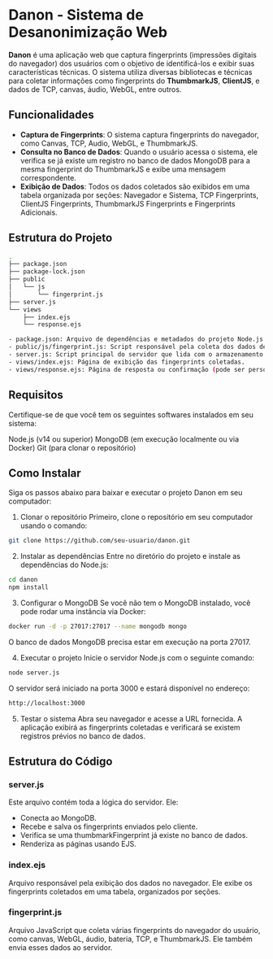 # Danon - Sistema de Desanonimização Web

**Danon** é uma aplicação web que captura fingerprints (impressões digitais do navegador) dos usuários com o objetivo de identificá-los e exibir suas características técnicas. O sistema utiliza diversas bibliotecas e técnicas para coletar informações como fingerprints do **ThumbmarkJS**, **ClientJS**, e dados de TCP, canvas, áudio, WebGL, entre outros.

## Funcionalidades

- **Captura de Fingerprints**: O sistema captura fingerprints do navegador, como Canvas, TCP, Audio, WebGL, e ThumbmarkJS.
- **Consulta no Banco de Dados**: Quando o usuário acessa o sistema, ele verifica se já existe um registro no banco de dados MongoDB para a mesma fingerprint do ThumbmarkJS e exibe uma mensagem correspondente.
- **Exibição de Dados**: Todos os dados coletados são exibidos em uma tabela organizada por seções: Navegador e Sistema, TCP Fingerprints, ClientJS Fingerprints, ThumbmarkJS Fingerprints e Fingerprints Adicionais.

## Estrutura do Projeto

```bash
.
├── package.json
├── package-lock.json
├── public
│   └── js
│       └── fingerprint.js
├── server.js
└── views
    ├── index.ejs
    └── response.ejs

- package.json: Arquivo de dependências e metadados do projeto Node.js.
- public/js/fingerprint.js: Script responsável pela coleta dos dados de fingerprint no frontend.
- server.js: Script principal do servidor que lida com o armazenamento das fingerprints e consulta no MongoDB.
- views/index.ejs: Página de exibição das fingerprints coletadas.
- views/response.ejs: Página de resposta ou confirmação (pode ser personalizada conforme necessidade).
```

## Requisitos
Certifique-se de que você tem os seguintes softwares instalados em seu sistema:

Node.js (v14 ou superior)
MongoDB (em execução localmente ou via Docker)
Git (para clonar o repositório)

## Como Instalar
Siga os passos abaixo para baixar e executar o projeto Danon em seu computador:

1. Clonar o repositório
   Primeiro, clone o repositório em seu computador usando o comando:
```bash
git clone https://github.com/seu-usuario/danon.git
```
2. Instalar as dependências
   Entre no diretório do projeto e instale as dependências do Node.js:
```bash
cd danon
npm install
```
3. Configurar o MongoDB
   Se você não tem o MongoDB instalado, você pode rodar uma instância via Docker:
```bash
docker run -d -p 27017:27017 --name mongodb mongo
```
O banco de dados MongoDB precisa estar em execução na porta 27017.

4. Executar o projeto
   Inicie o servidor Node.js com o seguinte comando:
```bash
node server.js
```
O servidor será iniciado na porta 3000 e estará disponível no endereço:
```bash
http://localhost:3000
```
5. Testar o sistema
   Abra seu navegador e acesse a URL fornecida. A aplicação exibirá as fingerprints coletadas e verificará se existem registros prévios no banco de dados.


## Estrutura do Código

### server.js
Este arquivo contém toda a lógica do servidor. Ele:

- Conecta ao MongoDB.
- Recebe e salva os fingerprints enviados pelo cliente.
- Verifica se uma thumbmarkFingerprint já existe no banco de dados.
- Renderiza as páginas usando EJS.

### index.ejs
Arquivo responsável pela exibição dos dados no navegador. Ele exibe os fingerprints coletados em uma tabela, organizados por seções.

### fingerprint.js
Arquivo JavaScript que coleta várias fingerprints do navegador do usuário, como canvas, WebGL, áudio, bateria, TCP, e ThumbmarkJS. Ele também envia esses dados ao servidor.
